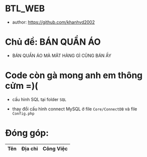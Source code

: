 # BTL_WEB
+ author: https://github.com/khanhvd2002
# Chủ đề: BÁN QUẦN ÁO
+ BÁN QUẦN ÁO MÀ MĂT HÀNG GÌ CŨNG BÁN ẤY
# Code còn gà mong anh em thông cửm =)(
+ cấu hình SQL tại folder `SQL` 

+ thay đổi cấu hình connect MySQL ở file `Core/ConnectDB` và file `Config.php`
# Đóng góp: 

| Tên  | Địa chỉ | Công Việc |
|--------------|-------|------



